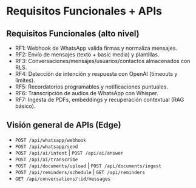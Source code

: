 # Requisitos Funcionales + APIs

## Requisitos Funcionales (alto nivel)
- RF1: Webhook de WhatsApp valida firmas y normaliza mensajes.
- RF2: Envío de mensajes (texto + basic media) y plantillas.
- RF3: Conversaciones/mensajes/usuarios/contactos almacenados con RLS.
- RF4: Detección de intención y respuesta con OpenAI (timeouts y límites).
- RF5: Recordatorios programables y notificaciones puntuales.
- RF6: Transcripción de audios de WhatsApp con Whisper.
- RF7: Ingesta de PDFs, embeddings y recuperación contextual (RAG básico).

## Visión general de APIs (Edge)
- `POST /api/whatsapp/webhook`
- `POST /api/whatsapp/send`
- `POST /api/ai/intent` | `POST /api/ai/answer`
- `POST /api/ai/transcribe`
- `POST /api/documents/upload` | `POST /api/documents/ingest`
- `POST /api/reminders/schedule` | `GET /api/reminders`
- `GET /api/conversations/:id/messages`
